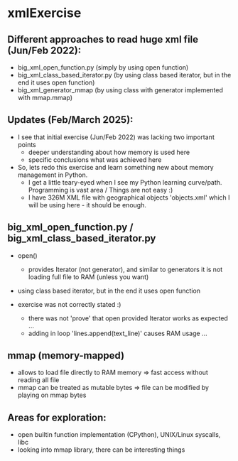 # xmlExercise


## Different approaches to read huge xml file (Jun/Feb 2022):

* big_xml_open_function.py (simply by using open function)
* big_xml_class_based_iterator.py (by using class based iterator, but in the end it uses open function)
* big_xml_generator_mmap (by using class with generator implemented with mmap.mmap)


## Updates (Feb/March 2025):
* I see that initial exercise (Jun/Feb 2022) was lacking two important points
    * deeper understanding about how memory is used here
    * specific conclusions what was achieved here
* So, lets redo this exercise and learn something new about memory management in Python.
    * I get a little teary-eyed when I see my Python learning curve/path. Programming is vast area / Things are not easy :)
    * I have 326M XML file with geographical objects 'objects.xml' which I will be using here - it should be enough.


## big_xml_open_function.py / big_xml_class_based_iterator.py
  * open()
    * provides Iterator (not generator), and similar to generators it is not loading full file to RAM (unless you want)

  * using class based iterator, but in the end it uses open function

  * exercise was not correctly stated :)
    * there was not 'prove' that open provided Iterator works as expected ...
    * adding in loop 'lines.append(text_line)' causes RAM usage ...


## mmap (memory-mapped)
  * allows to load file directly to RAM memory => fast access without reading all file
  * mmap can be treated as mutable bytes => file can be modified by playing on mmap bytes 


## Areas for exploration:
  * open builtin function implementation (CPython), UNIX/Linux syscalls, libc
  * looking into mmap library, there can be interesting things
